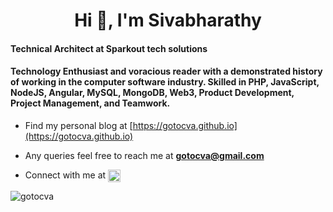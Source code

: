 <h1 align="center">Hi 👋, I'm Sivabharathy</h1>
<h4>
Technical Architect at Sparkout tech solutions</h4>

<h4>
Technology Enthusiast and voracious reader with a demonstrated history of working in the computer software industry. Skilled in PHP, JavaScript, NodeJS, Angular, MySQL, MongoDB, Web3, Product Development, Project Management, and Teamwork.
</h4>


- Find my personal blog at [https://gotocva.github.io](https://gotocva.github.io)

- Any queries feel free to reach me at **gotocva@gmail.com**

- Connect with me at <a href="https://linkedin.com/in/gotocva" target="blank"><img align="center" src="https://raw.githubusercontent.com/rahuldkjain/github-profile-readme-generator/master/src/images/icons/Social/linked-in-alt.svg" alt="gotocva" height="20" width="20" /></a>

<p align="left"> <img src="https://komarev.com/ghpvc/?username=gotocva&label=Profile%20views&color=0e75b6&style=flat" alt="gotocva" /> </p>
